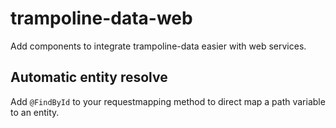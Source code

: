 # trampoline-data-web

Add components to integrate trampoline-data easier with web services.

## Automatic entity resolve

Add `@FindById` to your requestmapping method to direct map a path variable to an entity.
